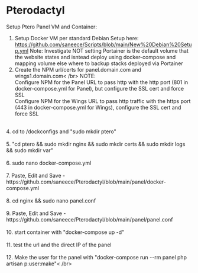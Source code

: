 # Pterodactyl



Setup Ptero Panel VM and Container:

1. Setup Docker VM per standard Debian Setup here: https://github.com/saneece/Scripts/blob/main/New%20Debian%20Setup.yml
Note: Investigate NOT setting Portainer is the default volume that the website states and isntead deploy using docker-compose and mapping volume else where to backup stacks deployed via Portainer 
2. Create the NPM url/certs for panel.domain.com and wings1.domain.com< /br>
NOTE: </br>
Configure NPM for the Panel URL to pass http with the http port (801 in docker-compose.yml for Panel), but configure the SSL cert and force SSL </br>
Configure NPM for the Wings URL to pass http traffic with the https port (443 in docker-compose.yml for Wings), configure the SSL cert and force SSL </br>
</br>
4. cd to /dockconfigs and "sudo mkdir ptero"</br>
</br>
5. "cd ptero && sudo mkdir nginx && sudo mkdir certs && sudo mkdir logs && sudo mkdir var"</br>
</br>
6. sudo nano docker-compose.yml</br>
</br>
7. Paste, Edit and Save - https://github.com/saneece/Pterodactyl/blob/main/panel/docker-compose.yml </br>
</br>
8. cd nginx && sudo nano panel.conf</br>
</br>
9. Paste, Edit and Save - https://github.com/saneece/Pterodactyl/blob/main/panel/panel.conf</br>
</br>
10. start container with "docker-compose up -d"</br>
</br>
11. test the url and the direct IP of the panel</br>
</br>
12. Make the user for the panel with "docker-compose run --rm panel php artisan p:user:make"< /br>
